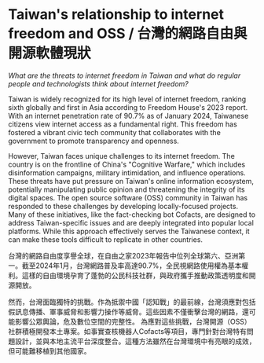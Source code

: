 # Taiwan's relationship to internet freedom and OSS / 台灣的網路自由與開源軟體現狀

*What are the threats to internet freedom in Taiwan and what do regular people and technologists think about internet freedom?*

Taiwan is widely recognized for its high level of internet freedom, ranking sixth globally and first in Asia according to Freedom House's 2023 report. With an internet penetration rate of 90.7% as of January 2024, Taiwanese citizens view internet access as a fundamental right. This freedom has fostered a vibrant civic tech community that collaborates with the government to promote transparency and openness.

However, Taiwan faces unique challenges to its internet freedom. The country is on the frontline of China's "Cognitive Warfare," which includes disinformation campaigns, military intimidation, and influence operations. These threats have put pressure on Taiwan's online information ecosystem, potentially manipulating public opinion and threatening the integrity of its digital spaces.
The open source software (OSS) community in Taiwan has responded to these challenges by developing locally-focused projects. Many of these initiatives, like the fact-checking bot Cofacts, are designed to address Taiwan-specific issues and are deeply integrated into popular local platforms. While this approach effectively serves the Taiwanese context, it can make these tools difficult to replicate in other countries.

台灣的網路自由度享譽全球，在自由之家2023年報告中位列全球第六、亞洲第一。截至2024年1月，台灣網路普及率高達90.7%，全民視網路使用權為基本權利。這樣的自由環境孕育了蓬勃的公民科技社群，與政府攜手推動政策透明度和開源開放。

然而，台灣面臨獨特的挑戰。作為抵禦中國「認知戰」的最前線，台灣須應對包括假訊息傳播、軍事威脅和影響力操作等威脅。這些因素不僅衝擊台灣的網路，還可能影響公眾輿論，危及數位空間的完整性。
為應對這些挑戰，台灣開源（OSS）社群積極開發本土專案。如事實查核機器人Cofacts等項目，專門針對台灣特有問題設計，並與本地主流平台深度整合。這種方法雖然在台灣環境中有亮眼的成效，但可能難移植到其他國家。

